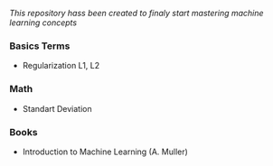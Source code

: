 *This repository hass been created to finaly start mastering machine learning concepts*

### Basics Terms
* Regularization L1, L2

### Math
* Standart Deviation

### Books
* Introduction to Machine Learning (A. Muller)
